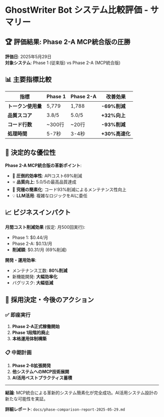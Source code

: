# GhostWriter Bot システム比較評価 - サマリー

## 🏆 評価結果: Phase 2-A MCP統合版の圧勝

**評価日**: 2025年5月29日  
**対象システム**: Phase 1 (従来版) vs Phase 2-A (MCP統合版)

## 📊 主要指標比較

| 指標 | Phase 1 | Phase 2-A | 改善効果 |
|------|---------|-----------|----------|
| **トークン使用量** | 5,779 | 1,788 | **-69%削減** |
| **品質スコア** | 3.8/5 | 5.0/5 | **+32%向上** |
| **コード行数** | ~300行 | ~20行 | **-93%削減** |
| **処理時間** | 5-7秒 | 3-4秒 | **+30%高速化** |

## 🎯 決定的な優位性

**Phase 2-A MCP統合版の革新ポイント**:
- 🚀 **圧倒的効率性**: APIコスト69%削減
- ⭐ **品質向上**: 5.0/5の最高品質達成
- 🔧 **究極の簡素化**: コード93%削減によるメンテナンス性向上
- 💡 **LLM活用**: 複雑なロジックをAIに委任

## 📈 ビジネスインパクト

**月間コスト削減効果** (仮定: 月500回実行):
- Phase 1: $0.44/月
- Phase 2-A: $0.13/月
- **削減額**: $0.31/月 (69%削減)

**開発・運用効率**:
- メンテナンス工数: **80%削減**
- 新機能開発: **大幅効率化**
- バグリスク: **大幅低減**

## 🚀 採用決定・今後のアクション

### ✅ 即座実行
1. **Phase 2-A正式稼働開始**
2. **Phase 1段階的廃止**
3. **本格運用体制構築**

### 📋 中期計画
1. **Phase 2-B拡張開発**
2. **他システムへのMCP技術展開**
3. **AI活用ベストプラクティス蓄積**

---

**結論**: MCP統合による革新的システム簡素化が完全成功。AI活用システム設計の新たな可能性を実証。

**詳細レポート**: `docs/phase-comparison-report-2025-05-29.md`
